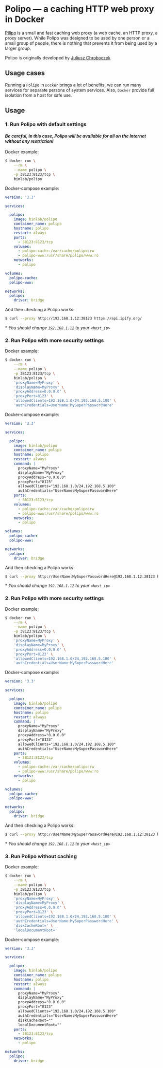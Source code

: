 # Polipo — a caching HTTP web proxy in Docker

[Pilipo](https://hub.docker.com/r/binlab/polipo) is a small and fast
caching web proxy (a web cache, an HTTP proxy, a proxy server). While
Polipo was designed to be used by one person or a small group of people,
there is nothing that prevents it from being used by a larger group.

Polipo is originally developed by
[Juliusz Chroboczek](https://www.irif.fr/~jch/software/polipo/)

## Usage cases

Running a `Polipo` in `Docker` brings a lot of benefits, we can run
many services for separate persons of system services. Also, `Docker`
provide full isolation from a host for safe use.

## Usage

### 1. Run Polipo with default settings

#### **_Be careful, in this case, Polipo will be available for all on the Internet without any restriction!_**

Docker example:

```bash
$ docker run \
    --rm \
    --name polipo \
    -p 38123:8123/tcp \
    binlab/polipo
```

Docker-compose example:

```yaml
version: '3.3'

services:

  polipo:
    image: binlab/polipo
    container_name: polipo
    hostname: polipo
    restart: always
    ports:
      - 38123:8123/tcp
    volumes:
      - polipo-cache:/var/cache/polipo:rw
      - polipo-www:/usr/share/polipo/www:ro
    networks:
      - polipo

volumes:
  polipo-cache:
  polipo-www:

networks:
  polipo:
    driver: bridge
```

And then checking a Polipo works:

```bash
$ curl --proxy http://192.168.1.12:38123 https://api.ipify.org/
```

\* _You should change `192.168.1.12` to your `<host_ip>`_

### 2. Run Polipo with more security settings

Docker example:

```bash
$ docker run \
    --rm \
    --name polipo \
    -p 38123:8123/tcp \
    binlab/polipo \
    'proxyName=MyProxy' \
    'displayName=MyProxy' \
    'proxyAddress=0.0.0.0' \
    'proxyPort=8123' \
    'allowedClients=192.168.1.0/24,192.168.5.100' \
    'authCredentials=UserName:MySuperPasswordHere'
```

Docker-compose example:

```yaml
version: '3.3'

services:

  polipo:
    image: binlab/polipo
    container_name: polipo
    hostname: polipo
    restart: always
    command: |
      proxyName="MyProxy"
      displayName="MyProxy"
      proxyAddress="0.0.0.0"
      proxyPort="8123"
      allowedClients="192.168.1.0/24,192.168.5.100"
      authCredentials="UserName:MySuperPasswordHere"
    ports:
      - 38123:8123/tcp
    volumes:
      - polipo-cache:/var/cache/polipo:rw
      - polipo-www:/usr/share/polipo/www:ro
    networks:
      - polipo

volumes:
  polipo-cache:
  polipo-www:

networks:
  polipo:
    driver: bridge
```

And then checking a Polipo works:

```bash
$ curl --proxy http://UserName:MySuperPasswordHere@192.168.1.12:38123 https://api.ipify.org/
```

\* _You should change `192.168.1.12` to your `<host_ip>`_

### 2. Run Polipo with more security settings

Docker example:

```bash
$ docker run \
    --rm \
    --name polipo \
    -p 38123:8123/tcp \
    binlab/polipo \
    'proxyName=MyProxy' \
    'displayName=MyProxy' \
    'proxyAddress=0.0.0.0' \
    'proxyPort=8123' \
    'allowedClients=192.168.1.0/24,192.168.5.100' \
    'authCredentials=UserName:MySuperPasswordHere'
```

Docker-compose example:

```yaml
version: '3.3'

services:

  polipo:
    image: binlab/polipo
    container_name: polipo
    hostname: polipo
    restart: always
    command: |
      proxyName="MyProxy"
      displayName="MyProxy"
      proxyAddress="0.0.0.0"
      proxyPort="8123"
      allowedClients="192.168.1.0/24,192.168.5.100"
      authCredentials="UserName:MySuperPasswordHere"
    ports:
      - 38123:8123/tcp
    volumes:
      - polipo-cache:/var/cache/polipo:rw
      - polipo-www:/usr/share/polipo/www:ro
    networks:
      - polipo

volumes:
  polipo-cache:
  polipo-www:

networks:
  polipo:
    driver: bridge
```

And then checking a Polipo works:

```bash
$ curl --proxy http://UserName:MySuperPasswordHere@192.168.1.12:38123 https://api.ipify.org/
```

\* _You should change `192.168.1.12` to your `<host_ip>`_

### 3. Run Polipo without caching

Docker example:

```bash
$ docker run \
    --rm \
    --name polipo \
    -p 38123:8123/tcp \
    binlab/polipo \
    'proxyName=MyProxy' \
    'displayName=MyProxy' \
    'proxyAddress=0.0.0.0' \
    'proxyPort=8123' \
    'allowedClients=192.168.1.0/24,192.168.5.100' \
    'authCredentials=UserName:MySuperPasswordHere' \
    'diskCacheRoot=' \
    'localDocumentRoot='
```

Docker-compose example:

```yaml
version: '3.3'

services:

  polipo:
    image: binlab/polipo
    container_name: polipo
    hostname: polipo
    restart: always
    command: |
      proxyName="MyProxy"
      displayName="MyProxy"
      proxyAddress="0.0.0.0"
      proxyPort="8123"
      allowedClients="192.168.1.0/24,192.168.5.100"
      authCredentials="UserName:MySuperPasswordHere"
      diskCacheRoot=""
      localDocumentRoot=""
    ports:
      - 38123:8123/tcp
    networks:
      - polipo

networks:
  polipo:
    driver: bridge
```
